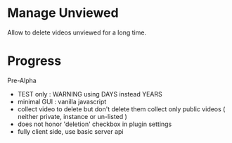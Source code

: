 # Manage Unviewed

Allow to delete videos unviewed for a long time.

# Progress

Pre-Alpha

- TEST only : WARNING using DAYS instead YEARS
- minimal GUI : vanilla javascript
- collect video to delete but don't delete them
  collect only public videos ( neither private, instance or un-listed )
- does not honor 'deletion' checkbox in plugin settings
- fully client side, use basic server api


